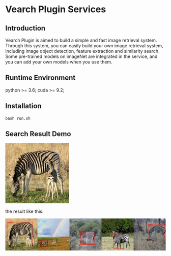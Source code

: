 # Vearch Plugin Services

## Introduction

Vearch Plugin is aimed to build a simple and fast image retrieval system. Through this system, you can easily build your own image retrieval system, including image object detection,  feature extraction and similarity search. Some pre-trained models on imageNet are integrated in the service, and you can add your own models when you use them.

## Runtime Environment

python >= 3.6;  cuda >= 9.2;

## Installation

```xshell
bash run.sh
```

## Search Result Demo
![docs/img/plugin/COCO_val2014_000000123599.jpg](/docs/img/plugin/COCO_val2014_000000123599.jpg)

the result like this:

![docs/img/plugin/result.jpg](/docs/img/plugin/result.jpg)



